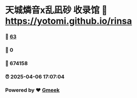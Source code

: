 # 天城燐音x乱凪砂 收录馆 :link: https://yotomi.github.io/rinsa 
### :page_facing_up: [63](https://yotomi.github.io/rinsa/tag.html) 
### :speech_balloon: 0 
### :hibiscus: 674158 
### :alarm_clock: 2025-04-06 17:07:04 
### Powered by :heart: [Gmeek](https://github.com/Meekdai/Gmeek)
